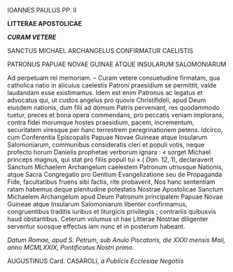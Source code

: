 IOANNES PAULUS PP. II

**LITTERAE APOSTOLICAE**

***CURAM VETERE***

SANCTUS MICHAEL ARCHANGELUS CONFIRMATUR CAELISTIS

PATRONUS PAPUAE NOVAE GUINAE ATQUE INSULARUM SALOMONIARUM

Ad perpetuam rei memoriam. – Curam vetere consuetudine firmatam, qua catholica natio in alicuius caelestis Patroni praesidium se permittit, valde laudandam esse existimamus. Idem est enim Patronus ac legatus et advocatus qui, ut custos angelus pro quovis Christifideli, apud Deum eiusdem nationis, dum filii ad domum Patris perveniant, res quodammodo tuetur, preces et bona opera commendans, pro peccatis veniam implorans, contra fidei morumque hostes praesidium, pacem, incrementum, securitatem viresque per hanc terrestrem peregrinationem petens. Idcirco, cum Conferentia Episcopalis Papuae Novae Guineae atque Insularum Salomoniarum, communibus consideratis cleri et populi votis, neque profecto horum Danielis prophetae verborum ignara : « sorget Michael princeps magnus, qui stat pro filiis populi tui » ( *Dan.* 12, 1), declaraverit Sanctum Michaelem Archangelum caelestem Patronum utriusque Nationis, atque Sacra Congregatio pro Gentium Evangelizatione seu de Propaganda Fide, facultatibus fruens sibi factis, rite probaverit, Nos hanc sententiam ratam habemus deque plenitudine potestatis Nostrae Apostolicae Sanctum Michaelem Archangelum apud Deum Patronum principalem Papuae Novae Guineae atque Insularum Salomoniarum libenter confirmamus, congruentibus traditis iuribus et liturgicis privilegiis ; contrariis quibusvis haud obstantibus. Ceterum volumus ut hae Litterae Nostrae diligenter serventur suosque effectus iam nunc et in posterum habeant.

*Datum Romae, apud S. Petrum, sub Anulo Piscatoris, die XXXI mensis Maii, anno MCMLXXIX, Pontificatus Nostri primo.*

AUGUSTINUS Card. CASAROLI, *a Publicis Ecclesiae Negotiis*